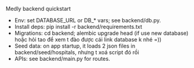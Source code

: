 Medly backend quickstart

- Env: set DATABASE_URL or DB_* vars; see backend/db.py.
- Install deps: pip install -r backend/requirements.txt
- Migrations: cd backend; alembic upgrade head (if use new database) hoặc hỏi tao để xem t đào được cái link database k nhé =))
- Seed data: on app startup, it loads 2 json files in backend/seed/hospitals, nhưng t xoá script đó rồi
- APIs: see backend/main.py for routes.
